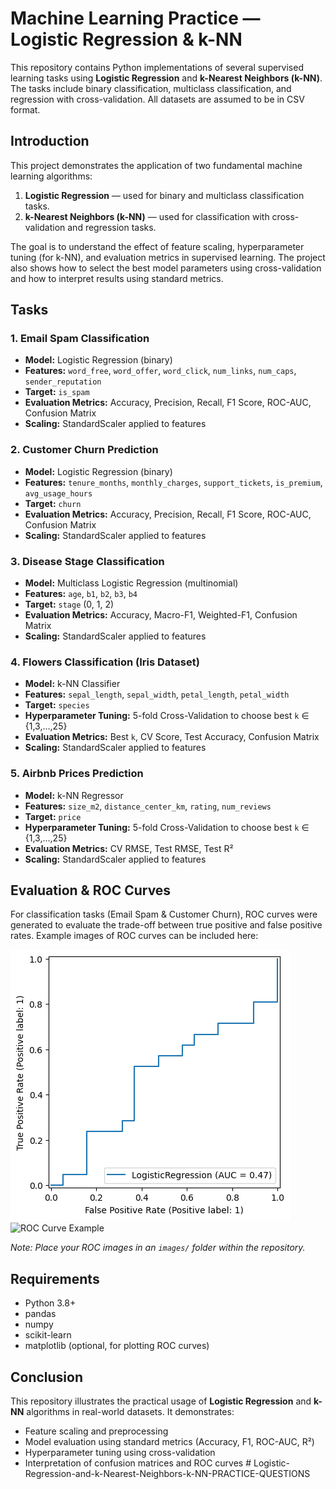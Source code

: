 # Machine Learning Practice — Logistic Regression & k-NN

This repository contains Python implementations of several supervised learning tasks using **Logistic Regression** and **k-Nearest Neighbors (k-NN)**. The tasks include binary classification, multiclass classification, and regression with cross-validation. All datasets are assumed to be in CSV format.

## Introduction

This project demonstrates the application of two fundamental machine learning algorithms:

1. **Logistic Regression** — used for binary and multiclass classification tasks.  
2. **k-Nearest Neighbors (k-NN)** — used for classification with cross-validation and regression tasks.  

The goal is to understand the effect of feature scaling, hyperparameter tuning (for k-NN), and evaluation metrics in supervised learning. The project also shows how to select the best model parameters using cross-validation and how to interpret results using standard metrics.

## Tasks

### 1. Email Spam Classification
- **Model:** Logistic Regression (binary)
- **Features:** `word_free`, `word_offer`, `word_click`, `num_links`, `num_caps`, `sender_reputation`
- **Target:** `is_spam`
- **Evaluation Metrics:** Accuracy, Precision, Recall, F1 Score, ROC-AUC, Confusion Matrix
- **Scaling:** StandardScaler applied to features

### 2. Customer Churn Prediction
- **Model:** Logistic Regression (binary)
- **Features:** `tenure_months`, `monthly_charges`, `support_tickets`, `is_premium`, `avg_usage_hours`
- **Target:** `churn`
- **Evaluation Metrics:** Accuracy, Precision, Recall, F1 Score, ROC-AUC, Confusion Matrix
- **Scaling:** StandardScaler applied to features

### 3. Disease Stage Classification
- **Model:** Multiclass Logistic Regression (multinomial)
- **Features:** `age`, `b1`, `b2`, `b3`, `b4`
- **Target:** `stage` (0, 1, 2)
- **Evaluation Metrics:** Accuracy, Macro-F1, Weighted-F1, Confusion Matrix
- **Scaling:** StandardScaler applied to features

### 4. Flowers Classification (Iris Dataset)
- **Model:** k-NN Classifier
- **Features:** `sepal_length`, `sepal_width`, `petal_length`, `petal_width`
- **Target:** `species`
- **Hyperparameter Tuning:** 5-fold Cross-Validation to choose best `k` ∈ {1,3,…,25}
- **Evaluation Metrics:** Best `k`, CV Score, Test Accuracy, Confusion Matrix
- **Scaling:** StandardScaler applied to features

### 5. Airbnb Prices Prediction
- **Model:** k-NN Regressor
- **Features:** `size_m2`, `distance_center_km`, `rating`, `num_reviews`
- **Target:** `price`
- **Hyperparameter Tuning:** 5-fold Cross-Validation to choose best `k` ∈ {1,3,…,25}
- **Evaluation Metrics:** CV RMSE, Test RMSE, Test R²
- **Scaling:** StandardScaler applied to features

## Evaluation & ROC Curves

For classification tasks (Email Spam & Customer Churn), ROC curves were generated to evaluate the trade-off between true positive and false positive rates. Example images of ROC curves can be included here:

![ROC Curve Example](Images/Customer_churn_ROC_curve.png)
![ROC Curve Example](Images/images/roc_customer_churn.png)

*Note: Place your ROC images in an `images/` folder within the repository.*

## Requirements

- Python 3.8+
- pandas
- numpy
- scikit-learn
- matplotlib (optional, for plotting ROC curves)

## Conclusion

This repository illustrates the practical usage of **Logistic Regression** and **k-NN** algorithms in real-world datasets. It demonstrates:

- Feature scaling and preprocessing
- Model evaluation using standard metrics (Accuracy, F1, ROC-AUC, R²)
- Hyperparameter tuning using cross-validation
- Interpretation of confusion matrices and ROC curves  # Logistic-Regression-and-k-Nearest-Neighbors-k-NN-PRACTICE-QUESTIONS
